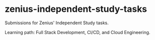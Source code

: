 
# zenius-independent-study-tasks

Submissions for Zenius' Independent Study tasks.

Learning path: Full Stack Development, CI/CD, and Cloud Engineering.

